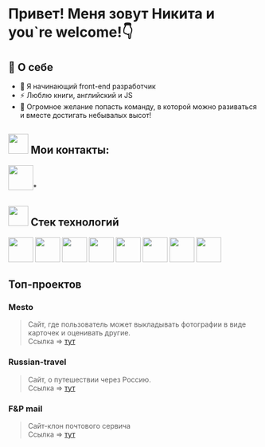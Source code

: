 # Привет! Меня зовут Никита и you`re welcome!👇

## 👋 О себе
- 🥇 Я начинающий front-end разработчик
- ⚡ Люблю книги, английский и JS
- 👯 Огромное желание попасть команду, в которой можно разиваться и вместе достигать небывалых высот!

## <img src='https://www.svgrepo.com/show/230738/world-internet.svg' height=40px weight=40px> Мои контакты:
[<img src='https://www.svgrepo.com/show/349527/telegram.svg' height=50px weight=50px>](https://t.me/BuhTaA)*

## <img src='https://www.svgrepo.com/show/512431/list-1540.svg' height=40px weight=40px> Стек технологий

<img src='https://www.svgrepo.com/show/373705/js-official.svg' height=50px weight=50px> <img src='https://www.svgrepo.com/show/376337/node-js.svg' height=50px weight=50px> <img src='https://www.svgrepo.com/show/378409/css-fill.svg' height=50px weight=50px> <img src='https://www.svgrepo.com/show/353884/html-5.svg' height=50px weight=50px> <img src='https://cdn-icons-png.flaticon.com/128/1183/1183672.png' height=50px weight=50px> <img src='https://cdn-icons-png.flaticon.com/128/1183/1183673.png' height=50px weight=50px> <img src='https://www.svgrepo.com/show/448222/figma.svg' height=50px weight=50px> <img src='https://www.svgrepo.com/show/452076/notion.svg' height=50px weight=50px>

## Топ-проектов
### Mesto 
 > Сайт, где пользователь может выкладывать фотографии в виде карточек и оценивать другие. <br>
 > Ссылка => [тут](https://github.com/NikBuhTa/react-mesto-auth)

### Russian-travel
 > Сайт, о путешествии через Россию.<br>
 > Ссылка => [тут](https://github.com/NikBuhTa/russian-travel)

### F&P mail
 > Сайт-клон почтового сервича <br>
 > Ссылка => [тут](https://github.com/NikBuhTa/mail-service)
